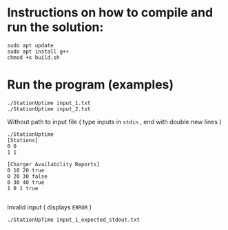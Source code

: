 # Instructions on how to compile and run the solution:

```
sudo apt update
sudo apt install g++
chmod +x build.sh
```

# Run the program (examples)
```
./StationUptime input_1.txt
./StationUptime input_2.txt
```

Without path to input file ( type inputs in `stdin` , end with double new lines )
```
./StationUptime
[Stations]
0 0
1 1

[Charger Availability Reports]
0 10 20 true
0 20 30 false
0 30 40 true
1 0 1 true


```

Invalid input ( displays `ERROR` )
```
./StationUpTime input_1_expected_stdout.txt 
```
